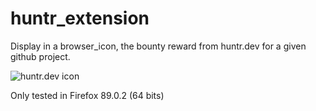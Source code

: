 # huntr_extension
Display in a browser_icon, the bounty reward from huntr.dev for a given github project.

![huntr.dev icon](https://i.imgur.com/b9A3NU9.png)

Only tested in Firefox 89.0.2 (64 bits) 

